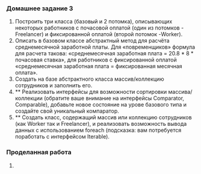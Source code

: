 ### Домашнее задание 3
1. Построить три класса (базовый и 2 потомка), описывающих некоторых работников 
с почасовой оплатой (один из потомков - Freelancer) и фиксированной оплатой 
(второй потомок -Worker).
2. Описать в базовом классе абстрактный метод для расчёта среднемесячной заработной
платы. Для «повременщиков» формула для расчета такова: 
«среднемесячная заработная плата = 20.8 * 8 * почасовая ставка», для работников с фиксированной оплатой
«среднемесячная заработная плата = фиксированная месячная оплата».
3. Создать на базе абстрактного класса массив/коллекцию сотрудников и заполнить его.
4. ** Реализовать интерфейсы для возможности сортировки массива/коллекции 
(обратите ваше внимание на интерфейсы Comparator, Comparable), добавьте новое состояние на урове 
базового типа и создайте свой уникальный компаратор.
5. ** Создать класс, содержащий массив или коллекцию сотрудников (как Worker так и Freelancer), 
и реализовать возможность вывода данных с использованием foreach (подсказка: вам потребуется поработать 
с интерфейсом Iterable).

### Проделанная работа
1. 
